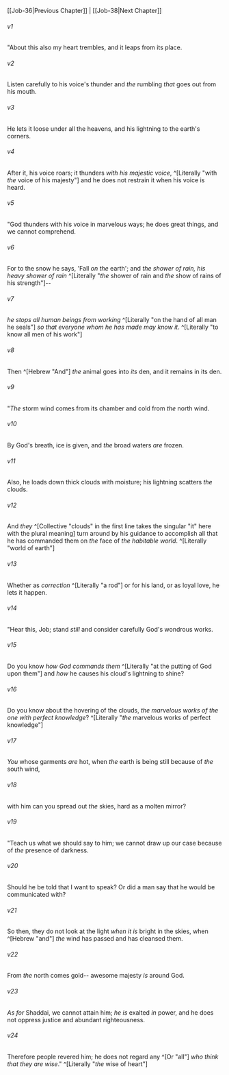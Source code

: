 ﻿---
aliases:
  - Job 37
---

[[Job-36|Previous Chapter]] | [[Job-38|Next Chapter]]

###### v1
"About this also my heart trembles,
and it leaps from its place.

###### v2
Listen carefully to his voice's thunder
and _the_ rumbling _that_ goes out from his mouth.

###### v3
He lets it loose under all the heavens,
and his lightning to the earth's corners.

###### v4
After it, his voice roars;
it thunders _with his majestic voice_, ^[Literally "with _the_ voice of his majesty"]
and he does not restrain it when his voice is heard.

###### v5
"God thunders with his voice in marvelous ways;
he does great things, and we cannot comprehend.

###### v6
For to the snow he says, 'Fall _on the_ earth';
and _the shower of rain, his heavy shower of rain_ ^[Literally "_the_ shower of rain and _the_ show of rains of his strength"]--

###### v7
_he stops all human beings from working_ ^[Literally "on the hand of all man he seals"]
_so that everyone whom he has made may know it_. ^[Literally "to know all men of his work"]

###### v8
Then ^[Hebrew "And"] _the_ animal goes into _its_ den,
and it remains in its den.

###### v9
"_The_ storm wind comes from its chamber
and cold from _the_ north wind.

###### v10
By God's breath, ice is given,
and _the_ broad waters _are_ frozen.

###### v11
Also, he loads down thick clouds with moisture;
his lightning scatters _the_ clouds.

###### v12
And _they_ ^[Collective "clouds" in the first line takes the singular "it" here with the plural meaning] turn around by his guidance
to accomplish all that he has commanded them
on _the_ face of _the habitable world_. ^[Literally "world of earth"]

###### v13
Whether as _correction_ ^[Literally "a rod"] or for his land,
or as loyal love, he lets it happen.

###### v14
"Hear this, Job;
stand _still_ and consider carefully God's wondrous works.

###### v15
Do you know _how God commands them_ ^[Literally "at the putting of God upon them"]
and _how_ he causes his cloud's lightning to shine?

###### v16
Do you know about the hovering of the clouds,
_the marvelous works of the one with perfect knowledge_? ^[Literally "_the_ marvelous works of perfect knowledge"]

###### v17
_You_ whose garments _are_ hot,
when _the_ earth is being still because of _the_ south wind,

###### v18
with him can you spread out _the_ skies,
hard as a molten mirror?

###### v19
"Teach us what we should say to him;
we cannot draw up our case because of _the_ presence of darkness.

###### v20
Should he be told that I want to speak?
Or did a man say that he would be communicated with?

###### v21
So then, they do not look at the light _when it is_ bright in the skies,
when ^[Hebrew "and"] _the_ wind has passed and has cleansed them.

###### v22
From _the_ north comes gold--
awesome majesty _is_ around God.

###### v23
_As for_ Shaddai, we cannot attain him;
_he is_ exalted _in_ power,
and he does not oppress justice and abundant righteousness.

###### v24
Therefore people revered him;
he does not regard any ^[Or "all"] _who think that they are wise_." ^[Literally "_the_ wise of heart"]